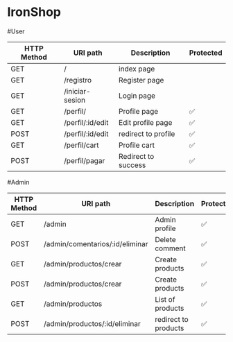 # IronShop

#User

|  HTTP Method  |    URI path  		 			|    Description        |  Protected |
| ------------- | ------------- 	 			|---------------------  |------------|
| GET			| /  				 			            | index page            |            |
| GET			| /registro  		 		        	| Register page 	      |	           |
| GET			| /iniciar-sesion 	 			    | Login page  		      |            | 
| GET			| /perfil/ 	     			        | Profile page	        |     ✅     |
| GET			| /perfil/:id/edit   			    | Edit profile page     | 	  ✅     |
| POST		| /perfil/:id/edit   			    | redirect to profile  	|  ✅        |
| GET			| /perfil/cart  				      | Profile cart	       	|  ✅|
| POST		| /perfil/pagar  				      | Redirect to success	  |  ✅|


#Admin

|  HTTP Method  |    URI path  		 			      |    Description       |  Protected  |
| ------------- | ----------------------------|--------------------- |-------------|
|       GET			| /admin  	    				            | Admin profile	   	         |  ✅|
|        POST		| /admin/comentarios/:id/eliminar		| Delete comment	           |  ✅|
|       GET			| /admin/productos/crear		        | Create products	       |  ✅|
|       POST		| /admin/productos/crear		        | Create products      |  ✅|
|       GET			| /admin/productos 				          | List of products	       |  ✅|
|        POST		| /admin/productos/:id/eliminar     | redirect to products |  ✅|

